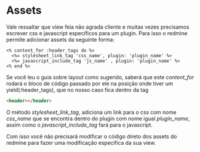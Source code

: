 # Assets

Vale ressaltar que view feia não agrada cliente e muitas vezes precisamos escrever css e javascript específicos para um plugin. Para isso o redmine permite adicionar assets da seguinte forma:

```erb
<% content_for :header_tags do %>
  <%= stylesheet_link_tag 'css_name', plugin: 'plugin_name' %>
  <%= javascript_include_tag 'js_name' , plugin: 'plugin_name' %>
<% end %>
```

Se você leu o guia sobre layout como sugerido, saberá que este _content_for_ rodará o bloco de código passado por ele na posição onde tiver um yield(:header_tags), que no nosso caso fica dentro da tag

```html
<header></header>
```

O método _stylesheet_link_tag_, adiciona um link para o css com nome _css_name_ que se encontra dentro do plugin com nome igual _plugin_name_, assim como o _javascript_include_tag_ fará para o javascript.

Com isso você não precisará modificar o código direto dos assets do redmine para fazer uma modificação específica da sua view.

